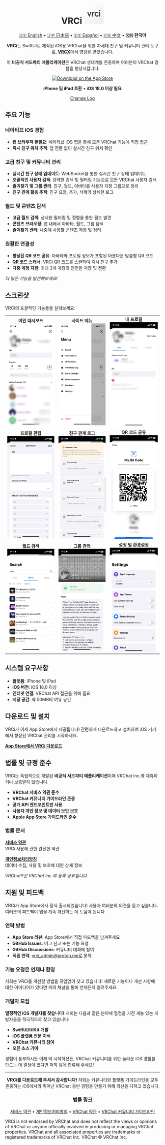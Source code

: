 <div align="center">

# VRCi <img src="./icon/icon.png" width="64" height="64"> </img>

[🇺🇸 English](README.md) • [🇯🇵 日本語](README_ja.md) • [🇪🇸 Español](README_es.md) • [🇨🇳 中文](README_cn.md) • **🇰🇷 한국어**

**VRCi**는 SwiftUI로 제작된 iOS용 VRChat을 위한 차세대 친구 및 커뮤니티 관리 도구로, [**VRCX**](https://github.com/vrcx-team/VRCX)에서 영감을 받았습니다. 

이 **비공식 서드파티 애플리케이션**은 VRChat 생태계를 존중하며 여러분의 VRChat 경험을 향상시킵니다.

[![Download on the App Store](https://tools.applemediaservices.com/api/badges/download-on-the-app-store/black/en-us?size=250x83&releaseDate=1640995200)](https://apps.apple.com/us/app/vrci/id6746643250)

**iPhone 및 iPad 호환** • **iOS 18.0 이상 필요**

[Change Log](CHANGELOG.md)

<div align="left">

## 주요 기능

### **네이티브 iOS 경험**
- **웹 브라우저 불필요**: 네이티브 iOS 앱을 통해 모든 VRChat 기능에 직접 접근
- **즉시 친구 위치 추적**: 앱 전환 없이 실시간 친구 위치 확인

### **고급 친구 및 커뮤니티 관리**
- **실시간 친구 상태 업데이트**: WebSocket을 통한 실시간 친구 상태 업데이트
- **포괄적인 사용자 검색**: 강력한 검색 및 필터링 기능으로 모든 VRChat 사용자 검색
- **즐겨찾기 및 그룹 관리**: 친구, 월드, 아바타를 사용자 지정 그룹으로 정리
- **친구 관계 활동 추적**: 친구 요청, 추가, 삭제의 상세한 로그

### **월드 및 콘텐츠 탐색**
- **고급 월드 검색**: 상세한 필터링 및 정렬을 통한 월드 발견
- **콘텐츠 브라우징**: 앱 내에서 아바타, 월드, 그룹 탐색
- **즐겨찾기 관리**: 나중에 사용할 콘텐츠 저장 및 정리

### **원활한 연결성**
- **향상된 QR 코드 공유**: 아바타와 프로필 정보가 포함된 아름다운 맞춤형 QR 코드
- **QR 코드 스캐너**: VRCi QR 코드를 스캔하여 즉시 친구 추가
- **다중 계정 지원**: 최대 3개 계정의 안전한 저장 및 전환

*더 많은 기능을 발견해보세요!*

## 스크린샷

VRCi의 포괄적인 기능들을 살펴보세요:

<table align="center">
  <tr>
    <td align="center">
      <strong>메인 대시보드</strong><br>
      <img src="./img/main.png" alt="메인 대시보드" width="280" />
    </td>
    <td align="center">
      <strong>사이드 메뉴</strong><br>
      <img src="./img/sidemenu.png" alt="사이드 메뉴" width="280" />
    </td>
    <td align="center">
      <strong>내 프로필</strong><br>
      <img src="./img/myprofile.png" alt="내 프로필" width="280" />
    </td>
  </tr>
  <tr>
    <td align="center">
      <strong>프로필 편집</strong><br>
      <img src="./img/edit_profile.png" alt="프로필 편집" width="280" />
    </td>
    <td align="center">
      <strong>친구 관계 로그</strong><br>
      <img src="./img/friendship_log.png" alt="친구 관계 로그" width="280" />
    </td>
    <td align="center">
      <strong>QR 코드 공유</strong><br>
      <img src="./img/qr.png" alt="QR 코드" width="280" />
    </td>
  </tr>
  <tr>
    <td align="center">
      <strong>월드 검색</strong><br>
      <img src="./img/search_world.png" alt="월드 검색" width="280" />
    </td>
    <td align="center">
      <strong>그룹 관리</strong><br>
      <img src="./img/group.png" alt="그룹" width="280" />
    </td>
    <td align="center">
      <strong>설정 및 환경설정</strong><br>
      <img src="./img/setting.png" alt="설정" width="280" />
    </td>
  </tr>
</table>

## 시스템 요구사항

- **플랫폼**: iPhone 및 iPad
- **iOS 버전**: iOS 18.0 이상
- **인터넷 연결**: VRChat API 접근을 위해 필요
- **저장 공간**: 약 50MB의 여유 공간

## 다운로드 및 설치

VRCi가 이제 App Store에서 제공됩니다! 간편하게 다운로드하고 설치하여 iOS 기기에서 향상된 VRChat 관리를 시작하세요.

**[App Store에서 VRCi 다운로드](https://apps.apple.com/us/app/vrci/id6746643250)**

## 법률 및 규정 준수

VRCi는 독립적으로 개발된 **비공식 서드파티 애플리케이션**이며 VRChat Inc.와 제휴하거나 보증받지 않습니다.

- **VRChat 서비스 약관 준수**
- **VRChat 커뮤니티 가이드라인 존중**
- **공개 API 엔드포인트만 사용**
- **사용자 개인 정보 및 데이터 보안 보호**
- **Apple App Store 가이드라인 준수**

### 법률 문서

**[서비스 약관](https://vrci-eula-deploy.vercel.app/terms)**  
VRCi 사용에 관한 완전한 약관

**[개인정보처리방침](https://vrci-eula-deploy.vercel.app/privacy)**  
데이터 수집, 사용 및 보호에 대한 상세 정보

*VRChat®은 VRChat Inc.의 등록 상표입니다.*

## 지원 및 피드백

VRCi가 App Store에서 정식 출시되었습니다! 사용자 여러분의 의견을 듣고 싶습니다. 여러분의 피드백이 앱을 계속 개선하는 데 도움이 됩니다.

### 연락 방법
- **App Store 리뷰**: App Store에서 직접 피드백을 남겨주세요
- **GitHub Issues**: 버그 신고 또는 기능 요청
- **GitHub Discussions**: 커뮤니티 대화에 참여
- **직접 연락**: vrci_admin@proton.me로 문의

### 기능 요청은 언제나 환영

저희는 VRCi를 개선할 방법을 끊임없이 찾고 있습니다! 새로운 기능이나 개선 사항에 대한 아이디어가 있다면 위의 채널을 통해 언제든지 알려주세요.

### 개발자 모집

**열정적인 iOS 개발자를 찾습니다!** 저희는 다음과 같은 분야에 열정을 가진 재능 있는 개발자들을 적극적으로 찾고 있습니다:
- **SwiftUI/UIKit 개발**
- **iOS 플랫폼 전문 지식**
- **VRChat 커뮤니티 참여**
- **오픈 소스 기여**

경험이 풍부하시든 이제 막 시작하셨든, VRChat 커뮤니티를 위한 놀라운 iOS 경험을 만드는 데 열정이 있다면 저희 팀에 합류해 주세요!

---

<div align="center">

**VRCi를 다운로드해 주셔서 감사합니다!** 저희는 커뮤니티와 플랫폼 가이드라인을 모두 존중하는 iOS에서의 뛰어난 VRChat 동반 경험을 만들기 위해 최선을 다하고 있습니다.

### 법률 링크
[서비스 약관](https://vrci-eula-deploy.vercel.app/terms) • [개인정보처리방침](https://vrci-eula-deploy.vercel.app/privacy) • [VRChat 약관](https://hello.vrchat.com/legal) • [VRChat 커뮤니티 가이드라인](https://hello.vrchat.com/community-guidelines)

</div>

VRCi is not endorsed by VRChat and does not reflect the views or opinions of VRChat or anyone officially involved in producing or managing VRChat properties. VRChat and all associated properties are trademarks or registered trademarks of VRChat Inc. VRChat © VRChat Inc.